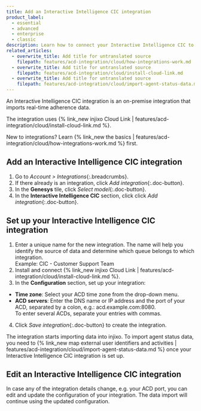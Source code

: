 ```yaml
---
title: Add an Interactive Intelligence CIC integration
product_label:
  - essential
  - advanced
  - enterprise
  - classic
description: Learn how to connect your Interactive Intelligence CIC to injixo to import data.
related_articles:
  - overwrite_title: Add title for untranslated source
    filepath: features/acd-integration/cloud/how-integrations-work.md
  - overwrite_title: Add title for untranslated source
    filepath: features/acd-integration/cloud/install-cloud-link.md
  - overwrite_title: Add title for untranslated source
    filepath: features/acd-integration/cloud/import-agent-status-data.md
---
```


An Interactive Intelligence CIC integration is an on-premise integration that imports real-time adherence data.

The integration uses {% link_new injixo Cloud Link | features/acd-integration/cloud/install-cloud-link.md %}.

New to integrations? Learn {% link_new the basics | features/acd-integration/cloud/how-integrations-work.md %} first.

## Add an Interactive Intelligence CIC integration

1. Go to _Account > Integrations_{:.breadcrumbs}.
2. If there already is an integration, click _Add integration_{:.doc-button}.
3. In the **Genesys** tile, click _Select model_{:.doc-button}.
4. In the **Interactive Intelligence CIC** section, click click _Add integration_{:.doc-button}.

## Set up your Interactive Intelligence CIC integration

1. Enter a unique name for the new integration.
   The name will help you identify the source of data and determine which queue belongs to which integration.<br>Example: CIC - Customer Support Team
2. Install and connect {% link_new injixo Cloud Link | features/acd-integration/cloud/install-cloud-link.md %}.
3. In the **Configuration** section, set up your integration:
 - **Time zone**: Select your ACD time zone from the drop-down menu.
 - **ACD servers**: Enter the DNS name or IP address and the port of your ACD, separated by a colon, e.g.: acd.example.com:8080.<br>To enter several ACDs, separate your entries with commas.
4. Click _Save integration_{:.doc-button} to create the integration.

The integration starts importing data into injixo. To import agent status data, you need to {% link_new map external user identifiers and activities | features/acd-integration/cloud/import-agent-status-data.md %} once your Interactive Intelligence CIC integration is set up.

## Edit an Interactive Intelligence CIC integration

In case any of the integration details change, e.g. your ACD port, you can edit and update the configuration of your integration. The data import will continue using the updated configuration.